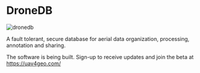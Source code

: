 # DroneDB

![dronedb](https://user-images.githubusercontent.com/1951843/61718238-93ba3400-ad30-11e9-9b29-ae3740d3c336.png)

A fault tolerant, secure database for aerial data organization, processing, annotation and sharing.

The software is being built. Sign-up to receive updates and join the beta at https://uav4geo.com/
